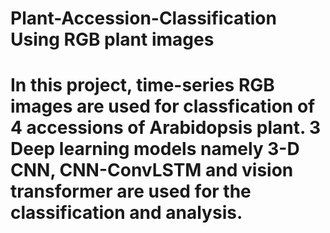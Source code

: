 # Plant-Accession-Classification Using RGB plant images
# In this project, time-series RGB images are used for classfication of 4 accessions of Arabidopsis plant. 3 Deep learning models namely 3-D CNN, CNN-ConvLSTM and vision transformer are used for the classification and analysis.  
